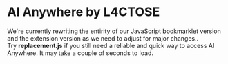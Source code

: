 # AI Anywhere by L4CTOSE
We're currently rewriting the entirity of our JavaScript bookmarklet version and the extension version as we need to adjust for major changes.. </br>
Try **replacement.js** if you still need a reliable and quick way to access AI Anywhere. It may take a couple of seconds to load.
